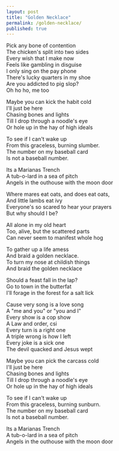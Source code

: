 ```yaml
---
layout: post
title: "Golden Necklace"
permalink: /golden-necklace/
published: true
---
```


Pick any bone of contention  
The chicken's split into two sides  
Every wish that I make now   
Feels like gambling in disguise  
I only sing on the pay phone  
There's lucky quarters in my shoe  
Are you addicted to pig slop?  
Oh ho ho, me too  
  
Maybe you can kick the habit cold  
I'll just be here  
Chasing bones and lights   
Till I drop through a noodle's eye  
Or hole up in the hay of high ideals  
  
To see if I can't wake up  
From this graceless, burning slumber.  
The number on my baseball card  
Is not a baseball number.  
  
Its a Marianas Trench  
A tub-o-lard in a sea of pitch   
Angels in the outhouse with the moon door  
  
Where mares eat oats, and does eat oats,  
And little lambs eat ivy  
Everyone's so scared to hear your prayers   
But why should I be?  
  
All alone in my old heart  
Too, alive, but the scattered parts  
Can never seem to manifest whole hog  
  
To gather up a life amess  
And braid a golden necklace.  
To turn my nose at childish things  
And braid the golden necklace  
  
Should a feast fall in the lap?   
Go to town in the butterfat  
I'll forage in the forest for a salt lick  
  
Cause very song is a love song  
A "me and you" or "you and I"   
Every show is a cop show  
A Law and order, csi  
Every turn is a right one  
A triple wrong is how I left  
Every joke is a sick one  
The devil quacked and Jesus wept  
  
Maybe you can pick the carcass cold  
I'll just be here  
Chasing bones and lights   
Till I drop through a noodle's eye  
Or hole up in the hay of high ideals  
  
To see if I can't wake up  
From this graceless, burning sunburn.  
The number on my baseball card  
Is not a baseball number.  
  
Its a Marianas Trench  
A tub-o-lard in a sea of pitch   
Angels in the outhouse with the moon door  
